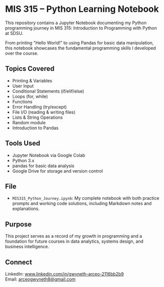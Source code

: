 # MIS 315 – Python Learning Notebook

This repository contains a Jupyter Notebook documenting my Python programming journey in MIS 315: Introduction to Programming with Python at SDSU.

From printing "Hello World!" to using Pandas for basic data manipulation, this notebook showcases the fundamental programming skills I developed over the course.

## Topics Covered

- Printing & Variables  
- User Input  
- Conditional Statements (if/elif/else)  
- Loops (for, while)  
- Functions  
- Error Handling (try/except)  
- File I/O (reading & writing files)  
- Lists & String Operations  
- Random module  
- Introduction to Pandas

## Tools Used

- Jupyter Notebook via Google Colab  
- Python 3.x  
- pandas for basic data analysis  
- Google Drive for storage and version control

## File

- `MIS315_Python_Journey.ipynb`: My complete notebook with both practice prompts and working code solutions, including Markdown notes and explanations.

## Purpose

This project serves as a record of my growth in programming and a foundation for future courses in data analytics, systems design, and business intelligence.

## Connect

LinkedIn: www.linkedin.com/in/gwyneth-arceo-2116bb2b9  
Email: arceogwyneth8@gmail.com
